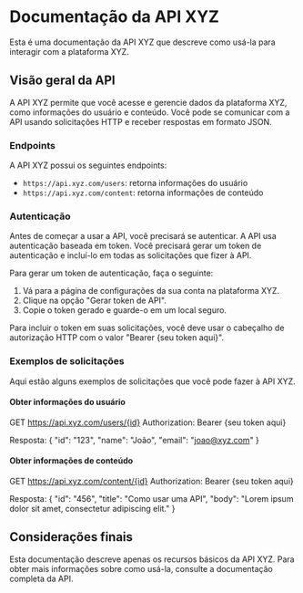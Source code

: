 # Documentação da API XYZ

Esta é uma documentação da API XYZ que descreve como usá-la para interagir com a plataforma XYZ.

## Visão geral da API

A API XYZ permite que você acesse e gerencie dados da plataforma XYZ, como informações do usuário e conteúdo. Você pode se comunicar com a API usando solicitações HTTP e receber respostas em formato JSON.

### Endpoints

A API XYZ possui os seguintes endpoints:

- `https://api.xyz.com/users`: retorna informações do usuário
- `https://api.xyz.com/content`: retorna informações de conteúdo

### Autenticação

Antes de começar a usar a API, você precisará se autenticar. A API usa autenticação baseada em token. Você precisará gerar um token de autenticação e incluí-lo em todas as solicitações que fizer à API.

Para gerar um token de autenticação, faça o seguinte:

1. Vá para a página de configurações da sua conta na plataforma XYZ.
2. Clique na opção "Gerar token de API".
3. Copie o token gerado e guarde-o em um local seguro.

Para incluir o token em suas solicitações, você deve usar o cabeçalho de autorização HTTP com o valor "Bearer {seu token aqui}".

### Exemplos de solicitações

Aqui estão alguns exemplos de solicitações que você pode fazer à API XYZ.

#### Obter informações do usuário

GET https://api.xyz.com/users/{id}
Authorization: Bearer {seu token aqui}

Resposta:
{
"id": "123",
"name": "João",
"email": "joao@xyz.com"
}


#### Obter informações de conteúdo

GET https://api.xyz.com/content/{id}
Authorization: Bearer {seu token aqui}


Resposta:
{
"id": "456",
"title": "Como usar uma API",
"body": "Lorem ipsum dolor sit amet, consectetur adipiscing elit."
}

## Considerações finais

Esta documentação descreve apenas os recursos básicos da API XYZ. Para obter mais informações sobre como usá-la, consulte a documentação completa da API.
